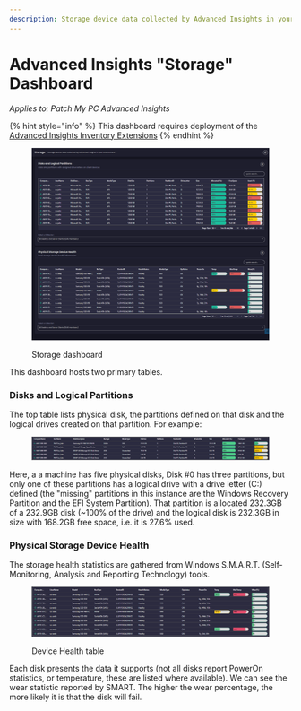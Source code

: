 ```yaml
---
description: Storage device data collected by Advanced Insights in your environment
---
```


# Advanced Insights "Storage" Dashboard

_Applies to: Patch My PC Advanced Insights_

{% hint style="info" %}
This dashboard requires deployment of the [Advanced Insights Inventory Extensions](../../advanced-insights-inventory-extensions/)
{% endhint %}

<figure><img src="/_images/gitbook/image%20%281531%29.png" alt=""><figcaption><p>Storage dashboard</p></figcaption></figure>

This dashboard hosts two primary tables.&#x20;

### Disks and Logical Partitions

The top table lists physical disk, the partitions defined on that disk and the logical drives created on that partition. For example:

<figure><img src="/_images/gitbook/image%20%281534%29.png" alt=""><figcaption></figcaption></figure>

Here, a a machine has five physical disks, Disk #0 has three partitions, but only one of these partitions has a logical drive with a drive letter (C:) defined (the "missing" partitions in this instance are the Windows Recovery Partition and the EFI System Partition). That partition is allocated 232.3GB of a 232.9GB disk (\~100% of the drive) and the logical disk is 232.3GB in size with 168.2GB free space, i.e. it is 27.6% used.

### Physical Storage Device Health

The storage health statistics are gathered from Windows S.M.A.R.T. (Self-Monitoring, Analysis and Reporting Technology) tools.&#x20;

<figure><img src="/_images/gitbook/image%20%281535%29.png" alt=""><figcaption><p>Device Health table</p></figcaption></figure>

Each disk presents the data it supports (not all disks report PowerOn statistics, or temperature,  these are listed where available). We can see the wear statistic reported by SMART. The higher the wear percentage, the more likely it is that the disk will fail.
